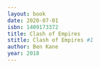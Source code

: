 ```yaml
---
layout: book
date: 2020-07-01
isbn: 1409173372
title: Clash of Empires 
stitle: Clash of Empires #1
author: Ben Kane
year: 2018
---
```

